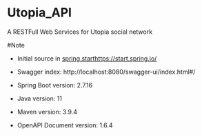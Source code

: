 # Utopia_API
A RESTFull Web Services for Utopia social network

#Note
  - Initial source in [spring.start](https://start.spring.io/)https://start.spring.io/

  - Swagger index: http://localhost:8080/swagger-ui/index.html#/

  - Spring Boot version: 2.7.16

  - Java version: 11

  - Maven version: 3.9.4

  - OpenAPI Document version: 1.6.4
    

